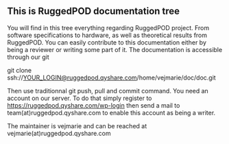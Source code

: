 ## This is RuggedPOD documentation tree

You will find in this tree everything regarding RuggedPOD project. From software specifications to hardware, as well as theoretical results from RuggedPOD.
You can easily contribute to this documentation either by being a reviewer or writing some part of it. The documentation is accessible through our git 

git clone ssh://YOUR_LOGIN@ruggedpod.qyshare.com/home/vejmarie/doc/doc.git

Then use traditionnal git push, pull and commit command. You need an account on our server. To do that simply register to https://ruggedpod.qyshare.com/wp-login then send a mail to team(at)ruggedpod.qyshare.com to enable this account as being a writer.

The maintainer is vejmarie and can be reached at vejmarie(at)ruggedpod.qyshare.com

